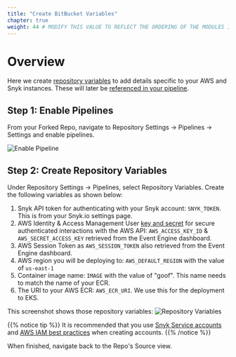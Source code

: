 ```yaml
---
title: "Create BitBucket Variables"
chapter: true
weight: 44 # MODIFY THIS VALUE TO REFLECT THE ORDERING OF THE MODULES IF APPLICABLE
---
```


# Overview
Here we create [repository variables](https://support.atlassian.com/bitbucket-cloud/docs/variables-in-pipelines/#Repository-variables) to add details specific to your AWS and Snyk instances. These will later be [referenced in your pipeline](https://support.atlassian.com/bitbucket-cloud/docs/variables-in-pipelines/).

## Step 1: Enable Pipelines
From your Forked Repo, navigate to Repository Settings -> Pipelines -> Settings and enable pipelines.

![Enable Pipeline](/images/bitbucket-pipeline-enable.png)

## Step 2: Create Repository Variables
Under Repository Settings -> Pipelines, select Repository Variables. Create the following variables as shown below:

1. Snyk API token for authenticating with your Snyk account: `SNYK_TOKEN`.  This is from your Snyk.io settings page.
1. AWS Identity & Access Management User [key and secret](https://docs.aws.amazon.com/IAM/latest/UserGuide/id_credentials_access-keys.html) for secure authenticated interactions with the AWS API: `AWS_ACCESS_KEY_ID` & `AWS_SECRET_ACCESS_KEY` retrieved from the Event Engine dashboard.
1. AWS Session Token as `AWS_SESSION_TOKEN` also retrieved from the Event Engine dashboard.
1. AWS region you will be deploying to: `AWS_DEFAULT_REGION` with the value of `us-east-1`
1. Container image name: `IMAGE` with the value of "goof".  This name needs to match the name of your ECR.
1. The URI to your AWS ECR: `AWS_ECR_URI`.  We use this for the deployment to EKS.


This screenshot shows those repository variables:
![Repository Variables](../images/bitbucket-repo-vars.png)

{{% notice tip %}}
It is recommended that you use [Snyk Service accounts](https://support.snyk.io/hc/en-us/articles/360004037597-Service-accounts) and [AWS IAM best practices](https://docs.aws.amazon.com/IAM/latest/UserGuide/best-practices.html) when creating accounts.
{{% /notice %}}

When finished, navigate back to the Repo's Source view.